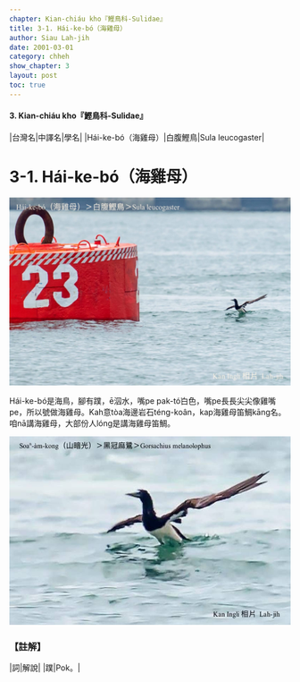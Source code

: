 ```yaml
---
chapter: Kian-chiáu kho『鰹鳥科-Sulidae』
title: 3-1. Hái-ke-bó（海雞母）
author: Siau Lah-jih
date: 2001-03-01
category: chheh
show_chapter: 3
layout: post
toc: true
---
```


#### 3. Kian-chiáu kho『鰹鳥科-Sulidae』

|台灣名|中譯名|學名|
|Hái-ke-bó（海雞母）|白腹鰹鳥|Sula leucogaster|


# 3-1. Hái-ke-bó（海雞母）

![](../too5/03/03-1-1.Hái-ke-bó.jpg)

Hái-ke-bó是海鳥，腳有蹼，ē泅水，嘴pe pak-tó͘白色，嘴pe長長尖尖像雞嘴pe，所以號做海雞母。Kah意tòa海邊岩石téng-koân，kap海雞母笛鯛kāng名。咱nā講海雞母，大部份人lóng是講海雞母笛鯛。


![](../too5/03/03-1-2.Hái-ke-bó.jpg)


### 【註解】

|詞|解說|
|蹼|Pok。|
